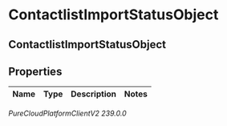# ContactlistImportStatusObject

## ContactlistImportStatusObject

## Properties

|Name | Type | Description | Notes|
|------------ | ------------- | ------------- | -------------|



_PureCloudPlatformClientV2 239.0.0_
